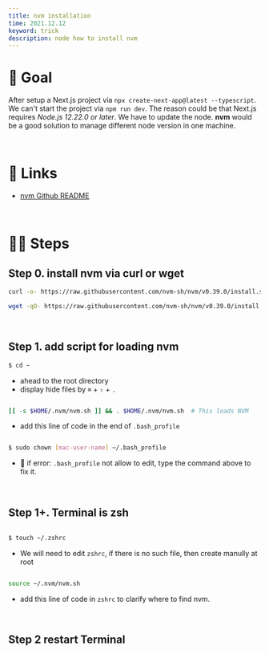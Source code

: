 ```yaml
---
title: nvm installation
time: 2021.12.12
keyword: trick
description: node how to install nvm
---
```


<WidgetsMdHeader :title="title" :time="time"></WidgetsMdHeader>

# 🎯 Goal

After setup a Next.js project via `npx create-next-app@latest --typescript`. We can't start the project via `npm run dev`. The reason could be that Next.js requires _Node.js 12.22.0 or later_. We have to update the node. **nvm** would be a good solution to manage different node version in one machine.

<br />

# 🔗 Links

- [nvm Github README](https://github.com/nvm-sh/nvm)

<br />

# 🦶🏻 Steps

## Step 0. install nvm via curl or wget

```bash
curl -o- https://raw.githubusercontent.com/nvm-sh/nvm/v0.39.0/install.sh | bash

```

```bash
wget -qO- https://raw.githubusercontent.com/nvm-sh/nvm/v0.39.0/install.sh | bash

```

<br />

## Step 1. add script for loading nvm

```bash
$ cd ~
```

- ahead to the root directory
- display hide files by `⌘` + `⇧` + `.`

```bash

[[ -s $HOME/.nvm/nvm.sh ]] && . $HOME/.nvm/nvm.sh  # This loads NVM
```

- add this line of code in the end of `.bash_profile`

```bash

$ sudo chown [mac-user-name] ~/.bash_profile

```

- 🐞 if error: `.bash_profile` not allow to edit, type the command above to fix it.

<br />

## Step 1+. Terminal is **zsh**

```bash

$ touch ~/.zshrc

```

- We will need to edit `zshrc`, if there is no such file, then create manully at root

```bash

source ~/.nvm/nvm.sh

```

- add this line of code in `zshrc` to clarify where to find nvm.

<br />

## Step 2 restart Terminal
